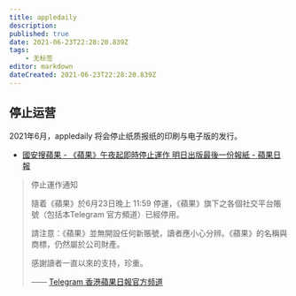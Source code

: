 ```yaml
---
title: appledaily
description: 
published: true
date: 2021-06-23T22:28:20.839Z
tags:
    - 无标签
editor: markdown
dateCreated: 2021-06-23T22:28:20.839Z
---
```


## 停止运营

2021年6月，appledaily 将会停止纸质报纸的印刷与电子版的发行。

+ [國安搜蘋果 - 《蘋果》午夜起即時停止運作 明日出版最後一份報紙 - 蘋果日報](https://web.archive.org/web/20210623100336/https://hk.appledaily.com/local/20210623/ICYSMKBH6VAUVEMPTOILJ5MJLM/)

> 停止運作通知
>
> 隨着《蘋果》於6月23日晚上 11:59 停運，《蘋果》旗下之各個社交平台賬號（包括本Telegram 官方頻道）已經停用。
>
> 請注意：《蘋果》並無開設任何新賬號，讀者應小心分辨。《蘋果》的名稱與商標，仍然屬於公司財產。
>
> 感謝讀者一直以來的支持，珍重。
>
> —— [Telegram 香港蘋果日報官方频道](https://t.me/appledailyhk/8816)
